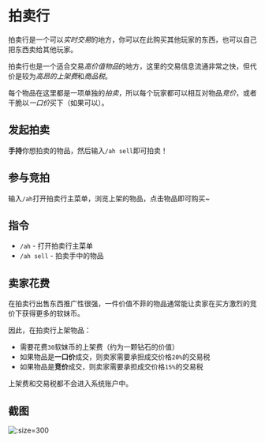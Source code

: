 # 拍卖行

拍卖行是一个可以*实时交易*的地方，你可以在此购买其他玩家的东西，也可以自己把东西卖给其他玩家。

拍卖行也是一个适合交易*高价值物品*的地方，这里的交易信息流通非常之快，但代价是较为*高昂的上架费*和*商品税*。

每个物品在这里都是一项单独的*拍卖*，所以每个玩家都可以相互对物品*竞价*，或者干脆以*一口价*买下（如果可以）。

## 发起拍卖

**手持**你想拍卖的物品，然后输入`/ah sell`即可拍卖！

## 参与竞拍

输入`/ah`打开拍卖行主菜单，浏览上架的物品，点击物品即可购买~

## 指令

- `/ah` - 打开拍卖行主菜单
- `/ah sell` - 拍卖手中的物品

## 卖家花费

在拍卖行出售东西推广性很强，一件价值不菲的物品通常能让卖家在买方激烈的竞价下获得更多的软妹币。

因此，在拍卖行上架物品：

- 需要花费`30`软妹币的上架费（约为一颗钻石的价值）
- 如果物品是**一口价**成交，则卖家需要承担成交价格`20%`的交易税
- 如果物品是**竞价**成交，则卖家需要承担成交价格`15%`的交易税

上架费和交易税都不会进入系统账户中。

## 截图

![](https://mimaru-jp.oss-ap-northeast-1.aliyuncs.com/images/20210728030008.png ':size=300')
